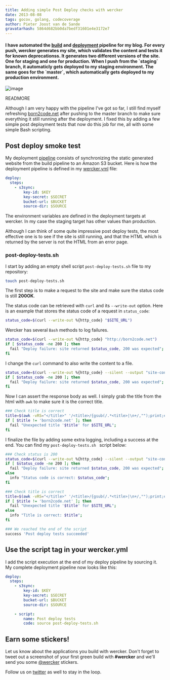 ```yaml
---
title: Adding simple Post Deploy checks with wercker
date: 2013-08-08
tags: gocov, golang, codecoverage
author: Pieter Joost van de Sande
gravatarhash: 5864d682bb0da7bedf31601e4e3172e7
---
```


<h4 class="subheader">
I have automated the <a href="http://blog.wercker.com/2013/05/31/simplify-you-jekyll-publishing-process-with-wercker.html">build</a> and <a href="http://blog.wercker.com/2013/07/30/adding-a-staging-environment-to-your-blog.html">deployment</a> pipeline for my blog. For every push, wercker generates my site, which validates the content and tests it for known deprecationss. It generates two different versions of the site. One for staging and one for production. When I push from the `staging` branch, it automaticly gets deployed to my staging environment. The same goes for the `master`, which automatically gets deployed to my production environment.
</h4>

![image](http://f.cl.ly/items/1T2B40451f1O3R0d1M2Y/A0284044-4F04-4350-82FB-0E78A59D461C.jpg)

READMORE

Although I am very happy with the pipeline I've got so far, I still find myself refreshing [born2code.net](http://born2code.net) after pushing to the master branch to make sure everything it still running after the deployment. I fixed this by adding a few simple post deployment tests that now do this job for me, all with some simple Bash scripting.

## Post deploy smoke test

My deployment [pipeline](http://devcenter.wercker.com/articles/introduction/pipeline.html) consists of synchronizing the static generated website from the build pipeline to an Amazon S3 bucket. Here is how the deployment pipeline is defined in my [wercker.yml](http://devcenter.wercker.com/articles/introduction/pipeline.html) file:

``` yaml
deploy:
  steps:
    - s3sync:
        key-id: $KEY
        key-secret: $SECRET
        bucket-url: $BUCKET
        source-dir: $SOURCE
```

The environment variables are defined in the deployment targets at wercker. In my case the staging target has other values than production.

Although I can think of some quite impressive post deploy tests, the most effective one is to see if the site is still running, and that the HTML which is returned by the server is not the HTML from an error page.

### post-deploy-tests.sh

I start by adding an empty shell script `post-deploy-tests.sh` file to my repository:

``` bash
touch post-deploy-tests.sh
```

The first step is to make a request to the site and make sure the status code is still **200OK**.

The status code can be retrieved with `curl` and its `--write-out` option. Here is an example that stores the status code of a request in `status_code`:

``` bash
status_code=$(curl --write-out %{http_code} "$SITE_URL")
```

Wercker has several `Bash` methods to log failures.

``` bash
status_code=$(curl --write-out %{http_code} "http://born2code.net")
if [ $status_code -ne 200 ]; then
  fail "Deploy failure: site returned $status_code, 200 was expected";
fi
```

I change the `curl` command to also write the content to a file.

``` bash
status_code=$(curl --write-out %{http_code} --silent --output "site-content.html" "http://born2code.net")
if [ $status_code -ne 200 ]; then
  fail "Deploy failure: site returned $status_code, 200 was expected";
fi
```

Now I can assert the response body as well. I simply grab the title from the html with `awk` to make sure it is the correct title.

``` bash
### Check title is correct
title=$(awk -vRS="</title>" '/<title>/{gsub(/.*<title>|\n+/,"");print;exit}' site-content.html)
if [ $title != 'born2code.net' ]; then
  fail "Unexpected title '$title' for $SITE_URL";
fi
```

I finalize the file by adding some extra logging, including a success at the end. You can find my `post-deploy-tests.sh ` script below:

``` bash
### Check status is 200
status_code=$(curl --write-out %{http_code} --silent --output "site-content.html" "$SITE_URL")
if [ $status_code -ne 200 ]; then
  fail "Deploy failure: site returned $status_code, 200 was expected";
else
  info "Status code is correct: $status_code";
fi

### Check title is correct
title=$(awk -vRS="</title>" '/<title>/{gsub(/.*<title>|\n+/,"");print;exit}' site-content.html)
if [ $title != 'born2code.net' ]; then
  fail "Unexpected title '$title' for $SITE_URL";
else
  info "Title is correct: $title";
fi

### We reached the end of the script
success 'Post deploy tests succeeded'
```

## Use the script tag in your wercker.yml

I add the script execution at the end of my deploy pipeline by sourcing it. My complete deployment pipeline now looks like this:

``` yaml
deploy:
  steps:
    - s3sync:
        key-id: $KEY
        key-secret: $SECRET
        bucket-url: $BUCKET
        source-dir: $SOURCE

    - script:
        name: Post deploy tests
        code: source post-deploy-tests.sh
```

## Earn some stickers!

Let us know about the applications you build with wercker. Don't forget to tweet out a screenshot of your first green build with **#wercker** and we'll send you some [@wercker](http://twitter.com/wercker) stickers.

Follow us on [twitter](http://twitter.com/wercker) as well to stay in the loop.
